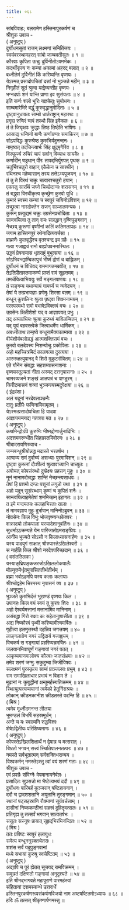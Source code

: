 ```yaml
---
title: ०६८
---
```

सांबविवाहः; बलरामेण हस्तिनापुरकर्षणं च  
श्रीशुक उवाच -  
( अनुष्टुप् )  
दुर्योधनसुतां राजन् लक्ष्मणां समितिंजयः ।  
स्वयंवरस्थामहरत् सांबो जाम्बवतीसुतः ॥ १ ॥  
कौरवाः कुपिता ऊचुः दुर्विनीतोऽयमर्भकः ।  
कदर्थीकृत्य नः कन्यां अकामां अहरद् बलात् ॥ २ ॥  
बध्नीतेमं दुर्विनीतं किं करिष्यन्ति वृष्णयः ।  
येऽस्मत् प्रसादोपचितां दत्तां नो भुञ्जते महीम् ॥ ३ ॥  
निगृहीतं सुतं श्रुत्वा यद्येष्यन्तीह वृष्णयः ।  
भग्नदर्पाः शमं यान्ति प्राणा इव सुसंयताः ॥ ४ ॥  
इति कर्णः शलो भूरिः यज्ञकेतुः सुयोधनः ।  
साम्बमारेभिरे बद्धुं कुरुवृद्धानुमोदिताः ॥ ५ ॥  
दृष्ट्वानुधावतः साम्बो धार्तराष्ट्रान् महारथः ।  
प्रगृह्य रुचिरं चापं तस्थौ सिंह इवैकलः ॥ ६ ॥  
तं ते जिघृक्षवः क्रुद्धाः तिष्ठ तिष्ठेति भाषिणः ।  
आसाद्य धन्विनो बाणैः कर्णाग्रण्यः समाकिरन् ॥ ७ ॥  
सोऽपविद्धः कुरुश्रेष्ठ कुरुभिर्यदुनन्दनः ।  
नामृष्यत् तदचिन्त्यार्भः सिंह क्षुद्रमृगैरिव ॥ ८ ॥  
विस्फूर्ज्य रुचिरं चापं सर्वान् विव्याध सायकैः ।  
कर्णादीन् षड्रथान् वीरः तावद्‌भिर्युगपत् पृथक् ॥ ९ ॥  
चतुर्भिश्चतुरो वाहान् एकैकेन च सारथीन् ।  
रथिनश्च महेष्वासान् तस्य तत्तेऽभ्यपूजयन् ॥ १० ॥  
तं तु ते विरथं चक्रुः चत्वारश्चतुरो हयान् ।  
एकस्तु सारथिं जघ्ने चिच्छेदान्यः शरासनम् ॥ ११ ॥  
तं बद्ध्वा विरथीकृत्य कृच्छ्रेण कुरवो युधि ।  
कुमारं स्वस्य कन्यां च स्वपुरं जयिनोऽविशन् ॥ १२ ॥  
तच्छ्रुत्वा नारदोक्तेन राजन् सञ्जातमन्यवः ।  
कुरून् प्रत्युद्यमं चक्रुः उग्रसेनप्रचोदिताः ॥ १३ ॥  
सान्त्वयित्वा तु तान् रामः सन्नद्धान् वृष्णिपुङ्गवान् ।  
नैच्छय् कुरूणां वृष्णीनां कलिं कलिमलापहः ॥ १४ ॥  
जगाम हास्तिनपुरं रथेनादित्यवर्चसा ।  
ब्राह्मणैः कुलवृद्धैश्च वृतश्चन्द्र इव ग्रहैः ॥ १५ ॥  
गत्वा गजाह्वयं रामो बाह्योपवनमास्थितः ।  
उद्धवं प्रेषयामास धृतराष्ट्रं बुभुत्सया ॥ १६ ॥  
सोऽभिवन्द्याम्बिकापुत्रं भीष्मं द्रोणं च बाह्लिकम् ।  
दुर्योधनं च विधिवद् राममागतमब्रवीत् ॥ १७ ॥  
तेऽतिप्रीतास्तमाकर्ण्य प्राप्तं रामं सुहृत्तमम् ।  
तमर्चयित्वाभिययुः सर्वे मङ्गलपाणयः ॥ १८ ॥  
तं सङ्गम्य यथान्यायं गामर्घ्यं च न्यवेदयन् ।  
तेषां ये तत्प्रभावज्ञाः प्रणेमुः शिरसा बलम् ॥ १९ ॥  
बन्धून् कुशलिनः श्रुत्वा पृष्ट्वा शिवमनामयम् ।  
परस्परमथो रामो बभाषेऽविक्लवं वचः ॥ २० ॥  
उग्रसेनः क्षितीशेशो यद् व आज्ञापयत् प्रभुः ।  
तद् अव्यग्रधियः श्रुत्वा कुरुध्वं माविलम्बितम् ॥ २१ ॥  
यद् यूयं बहवस्त्वेकं जित्वाधर्मेण धार्मिकम् ।  
अबध्नीताथ तन्मृष्ये बन्धूनामैक्यकाम्यया ॥ २२ ॥  
वीर्यशौर्यबलोन्नद्धं आत्मशक्तिसमं वचः ।  
कुरवो बलदेवस्य निशम्योचुः प्रकोपिताः ॥ २३ ॥  
अहो महच्चित्रमिदं कालगत्या दुरत्यया ।  
आरुरुक्षत्युपानद् वै शिरो मुकुटसेवितम् ॥ २४ ॥  
एते यौनेन संबद्धाः सहशय्यासनाशनाः ।  
वृष्णयस्तुल्यतां नीता अस्मद् दत्तनृपासनाः ॥ २५ ॥  
चामरव्यजने शङ्खं आतपत्रं च पाण्डुरम् ।  
किरीटमासनं शय्यां भुञ्जन्त्यस्मदुपेक्षया ॥ २६ ॥  
( इंद्रवंशा )  
अलं यदूनां नरदेवलाञ्छनैः  
दातुः प्रतीपैः फणिनामिवामृतम् ।  
येऽस्मत्प्रसादोपचिता हि यादवा  
आज्ञापयन्त्यद्य गतत्रपा बत ॥ २७ ॥  
( अनुष्टुप् )  
कथमिन्द्रोऽपि कुरुभिः भीष्मद्रोणार्जुनादिभिः ।  
अदत्तमवरुन्धीत सिंहग्रस्तमिवोरणः ॥ २८ ॥  
श्रीबादरायणिरुवाच -  
जन्मबन्धुश्रीयोन्नद्ध मदास्ते भरतर्षभ ।  
आश्राव्य रामं दुर्वाच्यं असभ्याः पुरमाविशन् ॥ २९ ॥  
दृष्ट्वा कुरूनां दौःशील्यं श्रुत्वावाच्यानि चाच्युतः ।  
अवोचत् कोपसंरब्धो दुष्प्रेक्ष्यः प्रहसन् मुहुः ॥ ३० ॥  
नूनं नानामदोन्नद्धाः शान्तिं नेच्छन्त्यसाधवः ।  
तेषां हि प्रशमो दण्डः पशूनां लगुडो यथा ॥ ३१ ॥  
अहो यदून् सुसंरब्धाम् कृष्णं च कुपितं शनैः ।  
सान्त्वयित्वाहमेतेषां शममिच्छन् इहागतः ॥ ३२ ॥  
त इमे मन्दमतयः कलहाभिरताः खलाः ।  
तं मामवज्ञाय मुहुः दुर्भाषान् मानिनोऽब्रुवन् ॥ ३३ ॥  
नोग्रसेनः किल विभुः भोजवृष्ण्यन्धकेश्वरः ।  
शक्रादयो लोकपाला यस्यादेशानुवर्तिनः ॥ ३४ ॥  
सुधर्माऽऽक्रम्यते येन पारिजातोऽमराङ्‌घ्रिपः ।  
आनीय भुज्यते सोऽसौ न किलाध्यासनार्हणः ॥ ३५ ॥  
यस्य पादयुगं साक्षात् श्रीरुपास्तेऽखिलेश्वरी ।  
स नार्हति किल श्रीशो नरदेवपरिच्छदान् ॥ ३६ ॥  
( वसंततिलका )  
यस्याङ्‌घ्रिपङ्कजरजोऽखिललोकपालैः  
मौल्युत्तमैर्धृतमुपासिततीर्थतीर्थम् ।  
ब्रह्मा भवोऽहमपि यस्य कलाः कलायाः  
श्रीश्चोद्वहेम चिरमस्य नृपासनं क्व ॥ ३७ ॥  
( अनुष्टुप् )  
भुञ्जते कुरुभिर्दत्तं भूखण्डं वृष्णयः किल ।  
उपानहः किल वयं स्वयं तु कुरवः शिरः ॥ ३८ ॥  
अहो ऐश्वर्यमत्तानां मत्तानामिव मानिनाम् ।  
असंबद्धा गिरो रुक्षाः कः सहेतानुशासीता ॥ ३९ ॥  
अद्य निष्कौरवं पृथ्वीं करिष्यामीत्यमर्षितः ।  
गृहीत्वा हलमुत्तस्थौ दहन्निव जगत्त्रयम् ॥ ४० ॥  
लाङ्गलाग्रेण नगरं उद्विदार्य गजाह्वयम् ।  
विचकर्ष स गङ्गायां प्रहरिष्यन्नमर्षितः ॥ ४१ ॥  
जलयानमिवाघूर्णं गङ्गायां नगरं पतत् ।  
आकृष्यमाणमालोक्य कौरवाः जातसंभ्रमाः ॥ ४२ ॥  
तमेव शरणं जग्मुः सकुटुम्बा जिजीविषवः ।  
सलक्ष्मणं पुरस्कृत्य साम्बं प्राञ्जलयः प्रभुम् ॥ ४३ ॥  
राम रामाखिलाधार प्रभावं न विदाम ते ।  
मूढानां नः कुबुद्धीनां क्षन्तुमर्हस्यतिक्रमम् ॥ ४४ ॥  
स्थित्युत्पत्त्यप्ययानां त्वमेको हेतुर्निराश्रयः ।  
लोकान् क्रीडनकानीश क्रीडतस्ते वदन्ति हि ॥ ४५ ॥  
( मिश्र )  
त्वमेव मूर्ध्नीदमनन्त लीलया  
भूमण्डलं बिभर्षि सहस्रमूर्धन् ।  
अन्ते च यः स्वात्मनि रुद्धविश्वः  
शेषेऽद्वितीयः परिशिष्यमाणः ॥ ४६ ॥  
( अनुष्टुप् )  
कोपस्तेऽखिलशिक्षार्थं न द्वेषान्न च मत्सरात् ।  
बिभ्रतो भगवन् सत्त्वं स्थितिपालनतत्परः ॥ ४७ ॥  
नमस्ते सर्वभूतात्मन् सर्वशक्तिधराव्यय ।  
विश्वकर्मन् नमस्तेऽस्तु त्वां वयं शरणं गताः ॥ ४८ ॥  
श्रीशुक उवाच -  
एवं प्रपन्नैः संविग्नैः वेपमानायनैर्बलः ।  
प्रसादितः सुप्रसन्नो मा भैष्टेत्यभयं ददौ ॥ ४९ ॥  
दुर्योधनः पारिबर्हं कुञ्जरान् षष्टिहायनान् ।  
ददौ च द्वादशशतानि अयुतानि तुरङ्गमान् ॥ ५० ॥  
रथानां षट्सहस्राणि रौक्माणां सूर्यवर्चसाम् ।  
दासीनां निष्ककण्ठीनां सहस्रं दुहितृवत्सलः ॥ ५१ ॥  
प्रतिगृह्य तु तत्सर्वं भगवान् सात्वतर्षभः ।  
ससुतः सस्नुषः प्रायात् सुहृद्‌भिरभिनन्दितः ॥ ५२ ॥  
( मिश्र )  
ततः प्रविष्टः स्वपुरं हलायुधः  
समेत्य बन्धूननुरक्तचेतसः ।  
शशंस सर्वं यदुपुङ्गवानां  
मध्ये सभायां कुरुषु स्वचेष्टितम् ॥ ५३ ॥  
( अनुष्टुप् )  
अद्यापि च पुरं ह्येतत् सूचयद् रामविक्रमम् ।  
समुन्नतं दक्षिणतो गङ्गायां अनुदृश्यते ॥ ५४ ॥  
इति श्रीमद्भागवते महापुराणे पारमहंस्यां  
संहितायां दशमस्कन्धे उत्तरार्धे  
हस्तिनपुरकर्षणरूपसंकर्षणविजयो नाम अष्टषष्टितमोऽध्यायः ॥ ६८ ॥  
हरिः ॐ तत्सत् श्रीकृष्णार्पणमस्तु ॥
